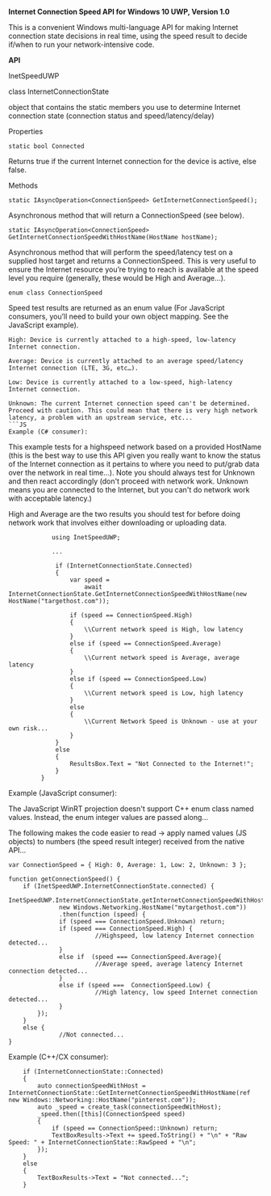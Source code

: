 **Internet Connection Speed API for Windows 10 UWP, Version 1.0**

This is a convenient Windows multi-language API for making Internet connection state decisions in real time, using the speed result to decide if/when to run your network-intensive code. 

**API**

InetSpeedUWP

class InternetConnectionState 

object that contains the static members you use to determine Internet connection state (connection status and speed/latency/delay) 

Properties 
```JS
static bool Connected 
 ```
Returns true if the current Internet connection for the device is active, else false. 

Methods 
```JS
static IAsyncOperation<ConnectionSpeed> GetInternetConnectionSpeed(); 
 ```
Asynchronous method that will return a ConnectionSpeed (see below). 
```JS
static IAsyncOperation<ConnectionSpeed> GetInternetConnectionSpeedWithHostName(HostName hostName); 
```
Asynchronous method that will perform the speed/latency test on a supplied host target and returns a ConnectionSpeed. This is very useful to ensure the Internet resource you’re trying to reach is available at the speed level you require (generally, these would be High and Average…). 
```JS
enum class ConnectionSpeed 
```
Speed test results are returned as an enum value (For JavaScript consumers, you’ll need to build your own object mapping. See the JavaScript example). 
```JS
High: Device is currently attached to a high-speed, low-latency Internet connection. 
```
```JS
Average: Device is currently attached to an average speed/latency Internet connection (LTE, 3G, etc…). 
```
```JS
Low: Device is currently attached to a low-speed, high-latency Internet connection. 
```
```JS
Unknown: The current Internet connection speed can't be determined. Proceed with caution. This could mean that there is very high network latency, a problem with an upstream service, etc... 
```JS
Example (C# consumer): 
```
This example tests for a highspeed network based on a provided HostName (this is the best way to use this API given you really want to know the status of the Internet connection as it pertains to where you need to put/grab data over the network in real time...). Note you should always test for Unknown and then react accordingly (don't proceed with network work. Unknown means you are connected to the Internet, but you can't do network work with acceptable latency.) 

High and Average are the two results you should test for before doing network work that involves either downloading or uploading data.
```JS 
            using InetSpeedUWP;

            ...

             if (InternetConnectionState.Connected) 
             { 
                 var speed = 
                     await InternetConnectionState.GetInternetConnectionSpeedWithHostName(new HostName("targethost.com")); 
             
                 if (speed == ConnectionSpeed.High) 
                 { 
                     \\Current network speed is High, low latency 
                 } 
                 else if (speed == ConnectionSpeed.Average) 
                 { 
                     \\Current network speed is Average, average latency 
                 } 
                 else if (speed == ConnectionSpeed.Low) 
                 { 
                     \\Current network speed is Low, high latency 
                 } 
                 else 
                 { 
                     \\Current Network Speed is Unknown - use at your own risk... 
                 } 
             } 
             else 
             { 
                 ResultsBox.Text = "Not Connected to the Internet!"; 
             } 
         } 
```
Example (JavaScript consumer): 

The JavaScript WinRT projection doesn't support C++ enum class named values. Instead, the enum integer values are passed along... 

The following makes the code easier to read -> apply named values (JS objects) to numbers (the speed result integer) received from the native API...

   ```JS
   var ConnectionSpeed = { High: 0, Average: 1, Low: 2, Unknown: 3 }; 

   function getConnectionSpeed() { 
       if (InetSpeedUWP.InternetConnectionState.connected) { 
               InetSpeedUWP.InternetConnectionState.getInternetConnectionSpeedWithHostName( 
                 new Windows.Networking.HostName("mytargethost.com")) 
                 .then(function (speed) { 
                 if (speed === ConnectionSpeed.Unknown) return; 
                 if (speed === ConnectionSpeed.High) { 
                           //Highspeed, low latency Internet connection detected... 
                 } 
                 else if  (speed === ConnectionSpeed.Average){ 
                           //Average speed, average latency Internet connection detected... 
                 } 
                 else if (speed ===  ConnectionSpeed.Low) { 
                           //High latency, low speed Internet connection detected... 
                 } 
           }); 
       } 
       else { 
                 //Not connected... 
 } 
```
Example (C++/CX consumer): 
```JS
	if (InternetConnectionState::Connected)
	{
		auto connectionSpeedWithHost = InternetConnectionState::GetInternetConnectionSpeedWithHostName(ref new Windows::Networking::HostName("pinterest.com"));
		auto _speed = create_task(connectionSpeedWithHost);
		_speed.then([this](ConnectionSpeed speed)
		{
			if (speed == ConnectionSpeed::Unknown) return;
			TextBoxResults->Text += speed.ToString() + "\n" + "Raw Speed: " + InternetConnectionState::RawSpeed + "\n";
		});
	}
	else
	{
		TextBoxResults->Text = "Not connected...";
	}

